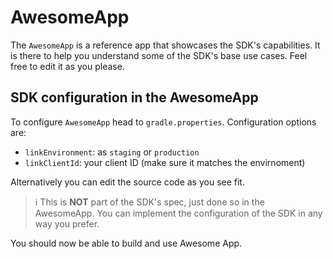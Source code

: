 # AwesomeApp

The `AwesomeApp` is a reference app that showcases the SDK's capabilities. It is there to help you understand some of the SDK's base use cases. Feel free to edit it as you please.

## SDK configuration in the AwesomeApp

To configure `AwesomeApp` head to `gradle.properties`. Configuration options are:

* `linkEnvironment`: as `staging` or `production`
* `linkClientId`: your client ID (make sure it matches the envirnoment)

Alternatively you can edit the source code as you see fit.

> :information_source: This is **NOT** part of the SDK's spec, just done so in the AwesomeApp. You can implement the configuration of the SDK in any way you prefer.

You should now be able to build and use Awesome App.
